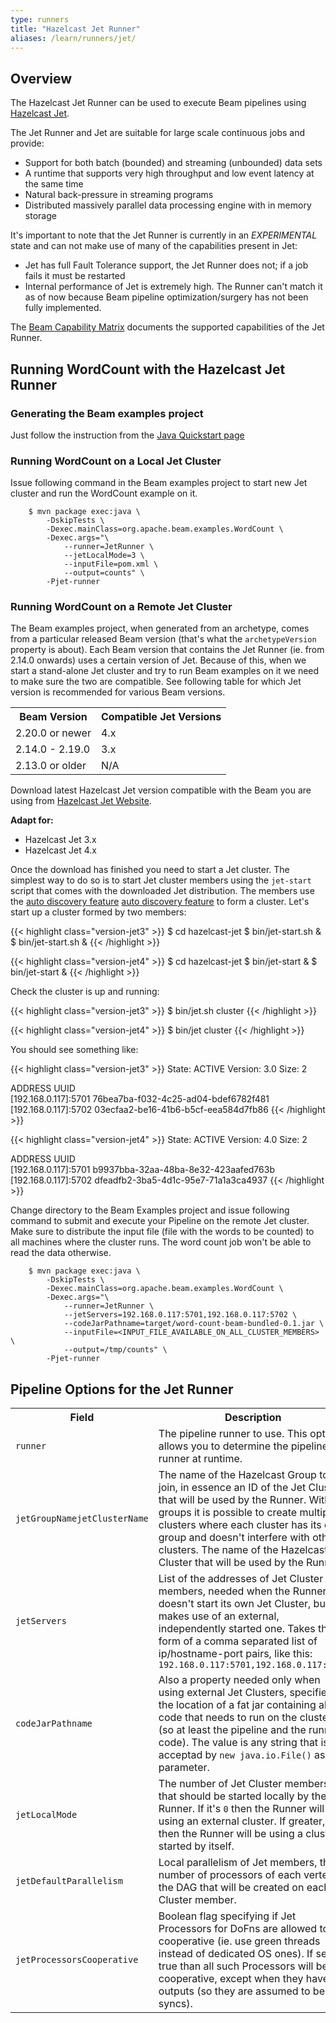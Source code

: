 ```yaml
---
type: runners
title: "Hazelcast Jet Runner"
aliases: /learn/runners/jet/
---
```


<!--
Licensed under the Apache License, Version 2.0 (the "License");
you may not use this file except in compliance with the License.
You may obtain a copy of the License at

http://www.apache.org/licenses/LICENSE-2.0

Unless required by applicable law or agreed to in writing, software
distributed under the License is distributed on an "AS IS" BASIS,
WITHOUT WARRANTIES OR CONDITIONS OF ANY KIND, either express or implied.
See the License for the specific language governing permissions and
limitations under the License.
-->

## Overview

The Hazelcast Jet Runner can be used to execute Beam pipelines using [Hazelcast
Jet](https://jet-start.sh/). 

The Jet Runner and Jet are suitable for large scale continuous jobs and provide:
* Support for both batch (bounded) and streaming (unbounded) data sets
* A runtime that supports very high throughput and low event latency at the same time
* Natural back-pressure in streaming programs
* Distributed massively parallel data processing engine with in memory storage 

It's important to note that the Jet Runner is currently in an *EXPERIMENTAL* state and can not make use of many of
the capabilities present in Jet:
* Jet has full Fault Tolerance support, the Jet Runner does not; if a job fails it must be restarted
* Internal performance of Jet is extremely high. 
The Runner can't match it as of now because Beam pipeline optimization/surgery has not been fully implemented.

The [Beam Capability Matrix](/documentation/runners/capability-matrix/) documents the
supported capabilities of the Jet Runner.

## Running WordCount with the Hazelcast Jet Runner

### Generating the Beam examples project

Just follow the instruction from the [Java Quickstart page](/get-started/quickstart-java/#get-the-wordcount-code)

### Running WordCount on a Local Jet Cluster

Issue following command in the Beam examples project to start new Jet cluster and run the WordCount example on it.

```
    $ mvn package exec:java \
        -DskipTests \
        -Dexec.mainClass=org.apache.beam.examples.WordCount \
        -Dexec.args="\
            --runner=JetRunner \
            --jetLocalMode=3 \
            --inputFile=pom.xml \
            --output=counts" \
        -Pjet-runner
```

### Running WordCount on a Remote Jet Cluster

The Beam examples project, when generated from an archetype, comes from a particular released Beam version (that's what
the `archetypeVersion` property is about). Each Beam version that contains the Jet Runner (ie. from 2.14.0 onwards)
uses a certain version of Jet. Because of this, when we start a stand-alone Jet cluster and try to run Beam examples on
it we need to make sure the two are compatible. See following table for which Jet version is recommended for various
Beam versions.  

<table class="table table-bordered">
<tr>
  <th>Beam Version</th>
  <th>Compatible Jet Versions</th>
</tr>
<tr>
  <td>2.20.0 or newer</td>
  <td>4.x</td>
</tr>
<tr>
  <td>2.14.0 - 2.19.0</td>
  <td>3.x</td>
</tr>
<tr>
  <td>2.13.0 or older</td>
  <td>N/A</td>
</tr>
</table>

Download latest Hazelcast Jet version compatible with the Beam you are using from 
[Hazelcast Jet Website](https://jet-start.sh/download). 

<nav class="version-switcher">
  <strong>Adapt for:</strong>
  <ul>
    <li data-type="version-jet3">Hazelcast Jet 3.x</li>
    <li data-type="version-jet4">Hazelcast Jet 4.x</li>
  </ul>
</nav>

Once the download has finished you need to start a Jet cluster. The simplest way to do so is to start Jet cluster
members using the `jet-start` script that comes with the downloaded Jet distribution. The members use the 
<span class="version-jet3">
[auto discovery feature](https://docs.hazelcast.org/docs/3.12/manual/html-single/index.html#setting-up-clusters)
</span>
<span class="version-jet4">
[auto discovery feature](https://docs.hazelcast.org/docs/4.0/manual/html-single/#setting-up-clusters)
</span>
to form a cluster. Let's start up a cluster formed by two members:

{{< highlight class="version-jet3" >}}
$ cd hazelcast-jet
$ bin/jet-start.sh &
$ bin/jet-start.sh &
{{< /highlight >}}

{{< highlight class="version-jet4" >}}
$ cd hazelcast-jet
$ bin/jet-start &
$ bin/jet-start &
{{< /highlight >}}

Check the cluster is up and running:

{{< highlight class="version-jet3" >}}
$ bin/jet.sh cluster
{{< /highlight >}}

{{< highlight class="version-jet4" >}}
$ bin/jet cluster
{{< /highlight >}}

You should see something like:

{{< highlight class="version-jet3" >}}
State: ACTIVE
Version: 3.0
Size: 2

ADDRESS                  UUID               
[192.168.0.117]:5701     76bea7ba-f032-4c25-ad04-bdef6782f481
[192.168.0.117]:5702     03ecfaa2-be16-41b6-b5cf-eea584d7fb86
{{< /highlight >}}

{{< highlight class="version-jet4" >}}
State: ACTIVE
Version: 4.0
Size: 2

ADDRESS                  UUID               
[192.168.0.117]:5701     b9937bba-32aa-48ba-8e32-423aafed763b
[192.168.0.117]:5702     dfeadfb2-3ba5-4d1c-95e7-71a1a3ca4937
{{< /highlight >}}

Change directory to the Beam Examples project and issue following command to submit and execute your 
Pipeline on the remote Jet cluster.
Make sure to distribute the input file (file with the words to be counted) to all machines where the
cluster runs. The word count job won't be able to read the data otherwise.

```
    $ mvn package exec:java \
        -DskipTests \
        -Dexec.mainClass=org.apache.beam.examples.WordCount \
        -Dexec.args="\
            --runner=JetRunner \
            --jetServers=192.168.0.117:5701,192.168.0.117:5702 \
            --codeJarPathname=target/word-count-beam-bundled-0.1.jar \
            --inputFile=<INPUT_FILE_AVAILABLE_ON_ALL_CLUSTER_MEMBERS> \
            --output=/tmp/counts" \
        -Pjet-runner
```

## Pipeline Options for the Jet Runner

<table class="table table-bordered">
<tr>
  <th>Field</th>
  <th>Description</th>
  <th>Default Value</th>
</tr>
<tr>
  <td><code>runner</code></td>
  <td>The pipeline runner to use. This option allows you to determine the pipeline runner at runtime.</td>
  <td>Set to <code>JetRunner</code> to run using Jet.</td>
</tr>
<tr>
  <td><code><span class="version-jet3">jetGroupName</span><span class="version-jet4">jetClusterName</span></code></td>
    <td>
        <span class="version-jet3">The name of the Hazelcast Group to join, in essence an ID of the Jet Cluster that
        will be used by the Runner. With groups it is possible to create multiple clusters where each cluster has its
        own group and doesn't interfere with other clusters.</span> 
        <span class="version-jet4">The name of the Hazelcast Cluster that will be used by the Runner.</span> 
    </td>
  <td><code>jet</code></td>
</tr>
<tr>
  <td><code>jetServers</code></td>
  <td>List of the addresses of Jet Cluster members, needed when the Runner doesn't start its own Jet Cluster, 
  but makes use of an external, independently started one. Takes the form of a comma separated list of ip/hostname-port pairs, 
  like this: <code>192.168.0.117:5701,192.168.0.117:5702</code></td>
  <td><code>127.0.0.1:5701</code></td>
</tr>
<tr>
  <td><code>codeJarPathname</code></td>
  <td>Also a property needed only when using external Jet Clusters, specifies the location of a fat jar
  containing all the code that needs to run on the cluster (so at least the pipeline and the runner code). The value 
  is any string that is acceptad by <code>new java.io.File()</code> as a parameter.</td>
  <td>Has no default value.</td>
</tr>
<tr>
  <td><code>jetLocalMode</code></td>
  <td>The number of Jet Cluster members that should be started locally by the Runner. If it's <code>0</code>
  then the Runner will be using an external cluster. If greater, then the Runner will be using a cluster started by itself.</td>
  <td><code>0</code></td>
</tr>
<tr>
  <td><code>jetDefaultParallelism</code></td>
  <td>Local parallelism of Jet members, the number of processors of each vertex of the DAG that will be created on each 
  Jet Cluster member.</td>
  <td><code>2</code></td>
</tr>
<tr>
  <td><code>jetProcessorsCooperative</code></td>
  <td>Boolean flag specifying if Jet Processors for DoFns are allowed to be cooperative (ie. use green threads instead of 
  dedicated OS ones). If set to true than all such Processors will be cooperative, except when they have no outputs
  (so they are assumed to be syncs).</td>
  <td><code>false</code></td>
</tr>
</table>
